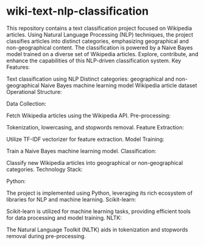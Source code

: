 # wiki-text-nlp-classification
This repository contains a text classification project focused on Wikipedia articles. Using Natural Language Processing (NLP) techniques, the project classifies articles into distinct categories, emphasizing geographical and non-geographical content. The classification is powered by a Naive Bayes model trained on a diverse set of Wikipedia articles. Explore, contribute, and enhance the capabilities of this NLP-driven classification system.
  Key Features:

Text classification using NLP
Distinct categories: geographical and non-geographical
Naive Bayes machine learning model
Wikipedia article dataset
    Operational Structure:

Data Collection:

Fetch Wikipedia articles using the Wikipedia API.
Pre-processing:

Tokenization, lowercasing, and stopwords removal.
Feature Extraction:

Utilize TF-IDF vectorizer for feature extraction.
Model Training:

Train a Naive Bayes machine learning model.
Classification:

Classify new Wikipedia articles into geographical or non-geographical categories.
    Technology Stack:

Python:

The project is implemented using Python, leveraging its rich ecosystem of libraries for NLP and machine learning.
Scikit-learn:

Scikit-learn is utilized for machine learning tasks, providing efficient tools for data processing and model training.
NLTK:

The Natural Language Toolkit (NLTK) aids in tokenization and stopwords removal during pre-processing.
